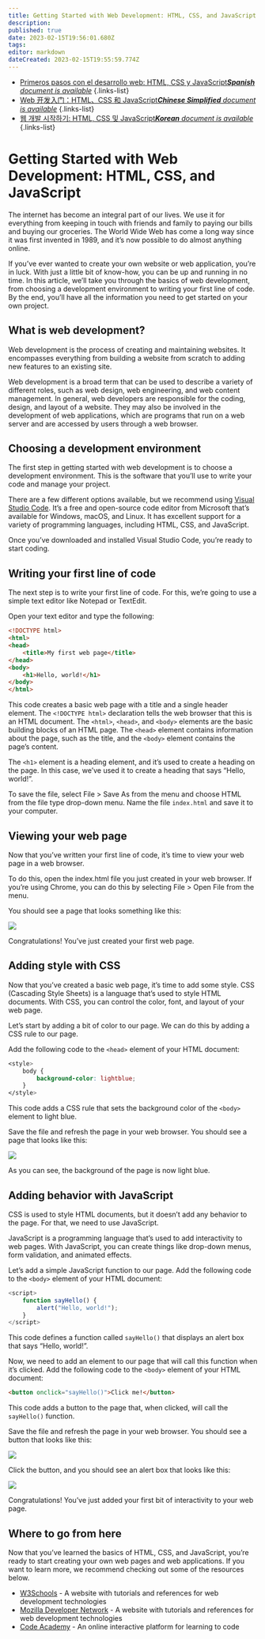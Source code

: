 ```yaml
---
title: Getting Started with Web Development: HTML, CSS, and JavaScript
description: 
published: true
date: 2023-02-15T19:56:01.680Z
tags: 
editor: markdown
dateCreated: 2023-02-15T19:55:59.774Z
---
```


- [Primeros pasos con el desarrollo web: HTML, CSS y JavaScript***Spanish** document is available*](/es/Knowledge-base/Common/getting-started-with-web-development-html-css-and-javascript)
{.links-list}
- [Web 开发入门：HTML、CSS 和 JavaScript***Chinese Simplified** document is available*](/zh/Knowledge-base/Common/getting-started-with-web-development-html-css-and-javascript)
{.links-list}
- [웹 개발 시작하기: HTML, CSS 및 JavaScript***Korean** document is available*](/ko/Knowledge-base/Common/getting-started-with-web-development-html-css-and-javascript)
{.links-list}


# Getting Started with Web Development: HTML, CSS, and JavaScript

The internet has become an integral part of our lives. We use it for everything from keeping in touch with friends and family to paying our bills and buying our groceries. The World Wide Web has come a long way since it was first invented in 1989, and it’s now possible to do almost anything online.

If you’ve ever wanted to create your own website or web application, you’re in luck. With just a little bit of know-how, you can be up and running in no time. In this article, we’ll take you through the basics of web development, from choosing a development environment to writing your first line of code. By the end, you’ll have all the information you need to get started on your own project.

## What is web development?

Web development is the process of creating and maintaining websites. It encompasses everything from building a website from scratch to adding new features to an existing site.

Web development is a broad term that can be used to describe a variety of different roles, such as web design, web engineering, and web content management. In general, web developers are responsible for the coding, design, and layout of a website. They may also be involved in the development of web applications, which are programs that run on a web server and are accessed by users through a web browser.

## Choosing a development environment

The first step in getting started with web development is to choose a development environment. This is the software that you’ll use to write your code and manage your project.

There are a few different options available, but we recommend using [Visual Studio Code](https://code.visualstudio.com/). It’s a free and open-source code editor from Microsoft that’s available for Windows, macOS, and Linux. It has excellent support for a variety of programming languages, including HTML, CSS, and JavaScript.

Once you’ve downloaded and installed Visual Studio Code, you’re ready to start coding.

## Writing your first line of code

The next step is to write your first line of code. For this, we’re going to use a simple text editor like Notepad or TextEdit.

Open your text editor and type the following:

```html
<!DOCTYPE html>
<html>
<head>
    <title>My first web page</title>
</head>
<body>
    <h1>Hello, world!</h1>
</body>
</html>
```

This code creates a basic web page with a title and a single header element. The `<!DOCTYPE html>` declaration tells the web browser that this is an HTML document. The `<html>`, `<head>`, and `<body>` elements are the basic building blocks of an HTML page. The `<head>` element contains information about the page, such as the title, and the `<body>` element contains the page’s content.

The `<h1>` element is a heading element, and it’s used to create a heading on the page. In this case, we’ve used it to create a heading that says “Hello, world!”.

To save the file, select File > Save As from the menu and choose HTML from the file type drop-down menu. Name the file `index.html` and save it to your computer.

## Viewing your web page

Now that you’ve written your first line of code, it’s time to view your web page in a web browser.

To do this, open the index.html file you just created in your web browser. If you’re using Chrome, you can do this by selecting File > Open File from the menu.

You should see a page that looks something like this:

![](https://i.imgur.com/JD7iK7I.png)

Congratulations! You’ve just created your first web page.

## Adding style with CSS

Now that you’ve created a basic web page, it’s time to add some style. CSS (Cascading Style Sheets) is a language that’s used to style HTML documents. With CSS, you can control the color, font, and layout of your web page.

Let’s start by adding a bit of color to our page. We can do this by adding a CSS rule to our page.

Add the following code to the `<head>` element of your HTML document:

```css
<style>
    body {
        background-color: lightblue;
    }
</style>
```

This code adds a CSS rule that sets the background color of the `<body>` element to light blue.

Save the file and refresh the page in your web browser. You should see a page that looks like this:

![](https://i.imgur.com/eAoR3zJ.png)

As you can see, the background of the page is now light blue.

## Adding behavior with JavaScript

CSS is used to style HTML documents, but it doesn’t add any behavior to the page. For that, we need to use JavaScript.

JavaScript is a programming language that’s used to add interactivity to web pages. With JavaScript, you can create things like drop-down menus, form validation, and animated effects.

Let’s add a simple JavaScript function to our page. Add the following code to the `<body>` element of your HTML document:

```javascript
<script>
    function sayHello() {
        alert("Hello, world!");
    }
</script>
```

This code defines a function called `sayHello()` that displays an alert box that says “Hello, world!”.

Now, we need to add an element to our page that will call this function when it’s clicked. Add the following code to the `<body>` element of your HTML document:

```html
<button onclick="sayHello()">Click me!</button>
```

This code adds a button to the page that, when clicked, will call the `sayHello()` function.

Save the file and refresh the page in your web browser. You should see a button that looks like this:

![](https://i.imgur.com/B6iU4TJ.png)

Click the button, and you should see an alert box that looks like this:

![](https://i.imgur.com/cCk4Afe.png)

Congratulations! You’ve just added your first bit of interactivity to your web page.

## Where to go from here

Now that you’ve learned the basics of HTML, CSS, and JavaScript, you’re ready to start creating your own web pages and web applications. If you want to learn more, we recommend checking out some of the resources below.

- [W3Schools](https://www.w3schools.com/) - A website with tutorials and references for web development technologies
- [Mozilla Developer Network](https://developer.mozilla.org/) - A website with tutorials and references for web development technologies
- [Code Academy](https://www.codecademy.com/) - An online interactive platform for learning to code